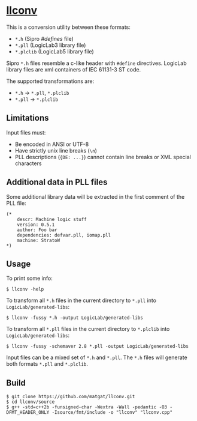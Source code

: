 # [llconv](https://github.com/matgat/llconv.git)
This is a conversion utility between these formats:
* `*.h` (Sipro *#defines* file)
* `*.pll` (LogicLab3 library file)
* `*.plclib` (LogicLab5 library file)

Sipro `*.h` files resemble a c-like header with `#define` directives.
LogicLab library files are xml containers of IEC 61131-3 ST code.

The supported transformations are:
* `*.h` → `*.pll`, `*.plclib`
* `*.pll` → `*.plclib`


## Limitations
Input files must:
* Be encoded in ANSI or UTF-8
* Have strictly unix line breaks (`\n`)
* PLL descriptions (`{DE: ...}`) cannot contain line breaks or XML special characters


## Additional data in PLL files
Some additional library data will be extracted in the
first comment of the PLL file:
```
(*
    descr: Machine logic stuff
    version: 0.5.1
    author: Foo bar
    dependencies: defvar.pll, iomap.pll
    machine: StratoW
*)
```


## Usage
To print some info:
```
$ llconv -help
```

To transform all `*.h` files in the current directory to `*.pll` into `LogicLab/generated-libs`:
```
$ llconv -fussy *.h -output LogicLab/generated-libs
```

To transform all `*.pll` files in the current directory to `*.plclib` into `LogicLab/generated-libs`:
```
$ llconv -fussy -schemaver 2.8 *.pll -output LogicLab/generated-libs
```

Input files can be a mixed set of `*.h` and `*.pll`.
The `*.h` files will generate both formats `*.pll` and `*.plclib`.


## Build
```
$ git clone https://github.com/matgat/llconv.git
$ cd llconv/source
$ g++ -std=c++2b -funsigned-char -Wextra -Wall -pedantic -O3 -DFMT_HEADER_ONLY -Isource/fmt/include -o "llconv" "llconv.cpp"
```
